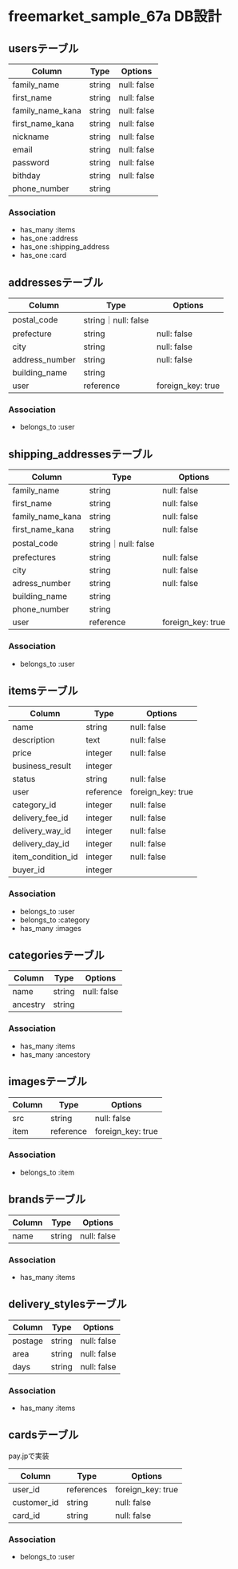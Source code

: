 # freemarket_sample_67a DB設計


## usersテーブル
|Column|Type|Options|
|------|----|-------|
|family_name|string|null: false|
|first_name|string|null: false|
|family_name_kana|string|null: false|
|first_name_kana|string|null: false|
|nickname|string|null: false|
|email|string|null: false|
|password|string|null: false|
|bithday|string|null: false|
|phone_number|string||

### Association
- has_many :items
- has_one :address
- has_one :shipping_address
- has_one :card


## addressesテーブル
|Column|Type|Options|
|------|----|-------|
|postal_code|string｜null: false|
|prefecture|string|null: false|
|city|string|null: false|
|address_number|string|null: false|
|building_name|string||
|user|reference|foreign_key: true|

### Association
- belongs_to :user


## shipping_addressesテーブル
|Column|Type|Options|
|------|----|-------|
|family_name|string|null: false|
|first_name|string|null: false|
|family_name_kana|string|null: false|
|first_name_kana|string|null: false|
|postal_code|string｜null: false|
|prefectures|string|null: false|
|city|string|null: false|
|adress_number|string|null: false|
|building_name|string||
|phone_number|string||
|user|reference|foreign_key: true|

### Association
- belongs_to :user


## itemsテーブル
|Column|Type|Options|
|------|----|-------|
|name|string|null: false|
|description|text|null: false|
|price|integer|null: false|
|business_result|integer||
|status|string|null: false|
|user|reference|foreign_key: true|
|category_id|integer|null: false|
|delivery_fee_id|integer|null: false|
|delivery_way_id|integer|null: false|
|delivery_day_id|integer|null: false|
|item_condition_id|integer|null: false|
|buyer_id|integer||

### Association
- belongs_to :user
- belongs_to :category
- has_many :images


## categoriesテーブル
|Column|Type|Options|
|------|----|-------|
|name|string|null: false|
|ancestry|string||

### Association
- has_many :items
- has_many :ancestory

## imagesテーブル
|Column|Type|Options|
|------|----|-------|
|src|string|null: false|
|item|reference|foreign_key: true|

### Association
- belongs_to :item



## brandsテーブル
|Column|Type|Options|
|------|----|-------|
|name|string|null: false|

### Association
- has_many :items


## delivery_stylesテーブル
|Column|Type|Options|
|------|----|-------|
|postage|string|null: false|
|area|string|null: false|
|days|string|null: false|

### Association
- has_many :items


## cardsテーブル
pay.jpで実装

|Column|Type|Options|
|------|----|-------|
|user_id|references|foreign_key: true|
|customer_id|string|null: false|
|card_id|string|null: false|

### Association
- belongs_to :user


